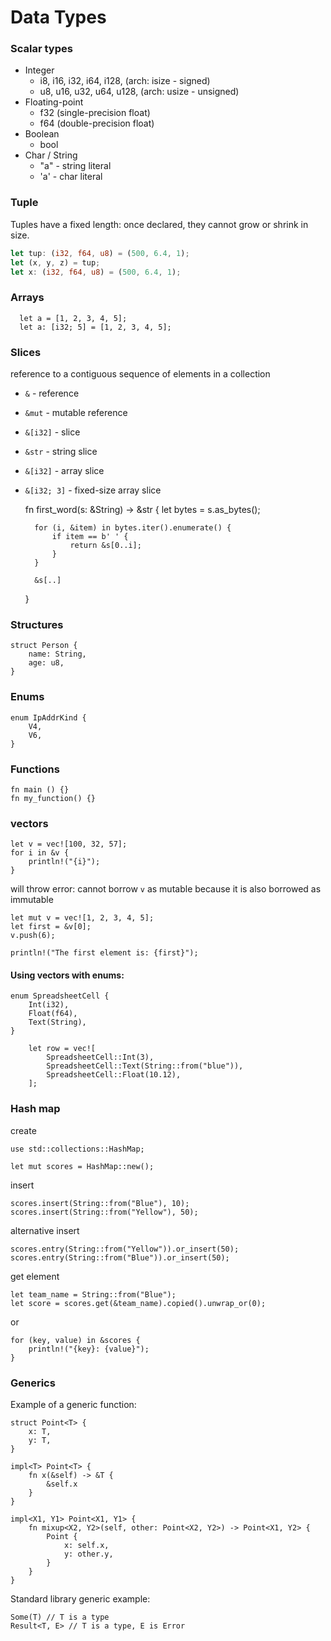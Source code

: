 # Data Types

### Scalar types
- Integer
    - i8, i16, i32, i64, i128, (arch: isize - signed)
    - u8, u16, u32, u64, u128, (arch: usize - unsigned)
- Floating-point
    - f32 (single-precision float)
    - f64 (double-precision float)
- Boolean
    - bool
- Char / String
    - "a" - string literal
    - 'a' - char literal
### Tuple

Tuples have a fixed length: once declared, they cannot grow or shrink in size.

```rust
let tup: (i32, f64, u8) = (500, 6.4, 1);
let (x, y, z) = tup;
let x: (i32, f64, u8) = (500, 6.4, 1);
```

### Arrays
```
  let a = [1, 2, 3, 4, 5];
  let a: [i32; 5] = [1, 2, 3, 4, 5];
```
### Slices

reference to a contiguous sequence of elements in a collection
- `&` - reference
- `&mut` - mutable reference
- `&[i32]` - slice
- `&str` - string slice
- `&[i32]` - array slice
- `&[i32; 3]` - fixed-size array slice


    fn first_word(s: &String) -> &str {
        let bytes = s.as_bytes();

        for (i, &item) in bytes.iter().enumerate() {
            if item == b' ' {
                return &s[0..i];
            }
        }
    
        &s[..]
    }

### Structures

    struct Person {
        name: String,
        age: u8,
    }


### Enums

    enum IpAddrKind {
        V4,
        V6,
    }

### Functions

    fn main () {}
    fn my_function() {}

### vectors

    let v = vec![100, 32, 57];
    for i in &v {
        println!("{i}");
    }

will throw error: cannot borrow `v` as mutable because it is also borrowed as immutable

    let mut v = vec![1, 2, 3, 4, 5];
    let first = &v[0];
    v.push(6);

    println!("The first element is: {first}");

#### Using vectors with enums:

    enum SpreadsheetCell {
        Int(i32),
        Float(f64),
        Text(String),
    }
    
        let row = vec![
            SpreadsheetCell::Int(3),
            SpreadsheetCell::Text(String::from("blue")),
            SpreadsheetCell::Float(10.12),
        ];


### Hash map

create

    use std::collections::HashMap;

    let mut scores = HashMap::new();

insert

    scores.insert(String::from("Blue"), 10);
    scores.insert(String::from("Yellow"), 50);

alternative insert

    scores.entry(String::from("Yellow")).or_insert(50);
    scores.entry(String::from("Blue")).or_insert(50);

get element

    let team_name = String::from("Blue");
    let score = scores.get(&team_name).copied().unwrap_or(0);

or

    for (key, value) in &scores {
        println!("{key}: {value}");
    }


### Generics

Example of a generic function:

    struct Point<T> {
        x: T,
        y: T,
    }

    impl<T> Point<T> {
        fn x(&self) -> &T {
            &self.x
        }
    }
    
    impl<X1, Y1> Point<X1, Y1> {
        fn mixup<X2, Y2>(self, other: Point<X2, Y2>) -> Point<X1, Y2> {
            Point {
                x: self.x,
                y: other.y,
            }
        }
    }

Standard library generic example:

    Some(T) // T is a type
    Result<T, E> // T is a type, E is Error


